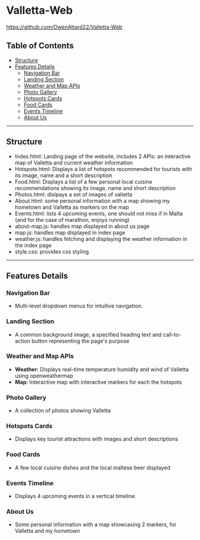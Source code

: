 # Valletta-Web

https://github.com/OwenAttard22/Valletta-Web

## Table of Contents
- [Structure](#structure)
- [Features Details](#features-details)
  - [Navigation Bar](#navigation-bar)
  - [Landing Section](#landing-section)
  - [Weather and Map APIs](#weather-and-map-apis)
  - [Photo Gallery](#photo-gallery)
  - [Hotspots Cards](#hotspots-cards)
  - [Food Cards](#food-cards)
  - [Events Timeline](#events-timeline)
  - [About Us](#about-us)

---

## Structure
- Index.html: Landing page of the website, includes 2 APIs: an interactive map of Valletta and current weather information
- Hotspots.html: Displays a list of hotspots recommended for tourists with its image, name and a short description
- Food.html: Displays a list of a few personal local cuisine recommendations showing its image, name and short description
- Photos.html: dislpays a set of images of valletta
- About.html: some personal information with a map showing my hometown and Valletta as markers on the map
- Events.html: lists 4 upcoming events, one should not miss if in Malta (and for the case of marathon, enjoys running)
- about-map.js: handles map displayed in about us page
- map.js: handles map displayed in index page
- weather.js: handles fetching and displaying the weather information in the index page
- style.css: provides css styling 

---

## Features Details

### Navigation Bar
- Multi-level dropdown menus for intuitive navigation.

### Landing Section
- A common background image, a specified heading text and call-to-action button representing the page's purpose

### Weather and Map APIs
- **Weather:** Displays real-time temperature humidity and wind of Valletta using openweathermap
- **Map:** Interactive map with interactive markers for each the hotspots

### Photo Gallery
- A collection of photos showing Valletta

### Hotspots Cards
- Displays key tourist attractions with images and short descriptions

### Food Cards
- A few local cuisine dishes and the local maltese beer displayed

### Events Timeline
- Displays 4 upcoming events in a vertical timeline.

### About Us
- Some personal information with a map showcasing 2 markers, for Valletta and my hometown
